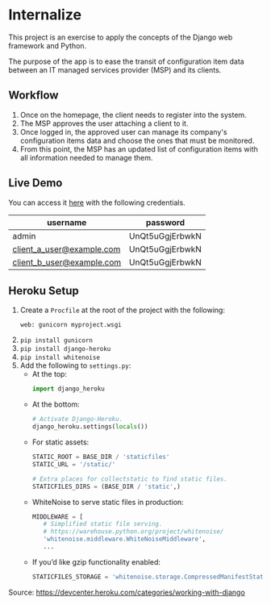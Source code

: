# Internalize

This project is an exercise to apply the concepts of the Django web
framework and Python.

The purpose of the app is to ease the transit of configuration
item data between an IT managed services provider (MSP) and
its clients.

## Workflow

1. Once on the homepage, the client needs to register into the system.
2. The MSP approves the user attaching a client to it.
3. Once logged in, the approved user can manage its company's
   configuration items data and choose the ones that must be monitored.
4. From this point, the MSP has an updated list of configuration items
   with all information needed to manage them.


## Live Demo

You can access it [here](https://https://secure-forest-64714.herokuapp.com/cis/cis/0/) with the following credentials.

| username | password |
| -------- | -------- |
| admin | UnQt5uGgjErbwkN |
| client_a_user@example.com | UnQt5uGgjErbwkN |
| client_b_user@example.com | UnQt5uGgjErbwkN |

## Heroku Setup
1. Create a `Procfile` at the root of the project with the following:
    ```
    web: gunicorn myproject.wsgi
    ```
2. `pip install gunicorn`
3. `pip install django-heroku`
4. `pip install whitenoise`
5. Add the following to `settings.py`:
    - At the top:
      ```python
      import django_heroku
      ```
    - At the bottom:
      ```python
      # Activate Django-Heroku.
      django_heroku.settings(locals())
      ```
    - For static assets:
      ```python
      STATIC_ROOT = BASE_DIR / 'staticfiles'
      STATIC_URL = '/static/'

      # Extra places for collectstatic to find static files.
      STATICFILES_DIRS = (BASE_DIR / 'static',)
      ```
    - WhiteNoise to serve static files in production:
      ```python
      MIDDLEWARE = [
         # Simplified static file serving.
         # https://warehouse.python.org/project/whitenoise/
         'whitenoise.middleware.WhiteNoiseMiddleware',
         ...
      ```
    - If you’d like gzip functionality enabled:
      ```python
      STATICFILES_STORAGE = 'whitenoise.storage.CompressedManifestStaticFilesStorage'
      ```

Source: <https://devcenter.heroku.com/categories/working-with-django>